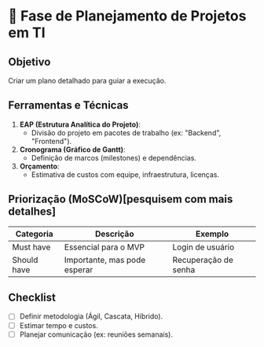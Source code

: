 # 📅 **Fase de Planejamento de Projetos em TI**  

## **Objetivo**  
Criar um plano detalhado para guiar a execução.  

## **Ferramentas e Técnicas**  
1. **EAP (Estrutura Analítica do Projeto)**:  
   - Divisão do projeto em pacotes de trabalho (ex: "Backend", "Frontend").  
2. **Cronograma (Gráfico de Gantt)**:  
   - Definição de marcos (milestones) e dependências.  
3. **Orçamento**:  
   - Estimativa de custos com equipe, infraestrutura, licenças.  

## **Priorização (MoSCoW)[pesquisem com mais detalhes]**  
| Categoria | Descrição | Exemplo |  
|-----------|-----------|---------|  
| Must have | Essencial para o MVP | Login de usuário |  
| Should have | Importante, mas pode esperar | Recuperação de senha |  

## **Checklist**  
- [ ] Definir metodologia (Ágil, Cascata, Híbrido).  
- [ ] Estimar tempo e custos.  
- [ ] Planejar comunicação (ex: reuniões semanais).  
